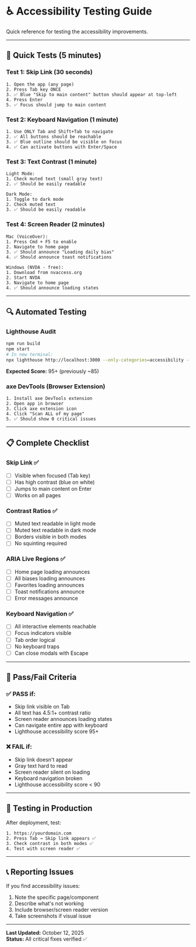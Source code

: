 # ♿ Accessibility Testing Guide

Quick reference for testing the accessibility improvements.

---

## 🧪 Quick Tests (5 minutes)

### Test 1: Skip Link (30 seconds)
```
1. Open the app (any page)
2. Press Tab key ONCE
3. ✅ Blue "Skip to main content" button should appear at top-left
4. Press Enter
5. ✅ Focus should jump to main content
```

### Test 2: Keyboard Navigation (1 minute)
```
1. Use ONLY Tab and Shift+Tab to navigate
2. ✅ All buttons should be reachable
3. ✅ Blue outline should be visible on focus
4. ✅ Can activate buttons with Enter/Space
```

### Test 3: Text Contrast (1 minute)
```
Light Mode:
1. Check muted text (small gray text)
2. ✅ Should be easily readable

Dark Mode:
1. Toggle to dark mode
2. Check muted text
3. ✅ Should be easily readable
```

### Test 4: Screen Reader (2 minutes)
```
Mac (VoiceOver):
1. Press Cmd + F5 to enable
2. Navigate to home page
3. ✅ Should announce "Loading daily bias"
4. ✅ Should announce toast notifications

Windows (NVDA - free):
1. Download from nvaccess.org
2. Start NVDA
3. Navigate to home page
4. ✅ Should announce loading states
```

---

## 🔍 Automated Testing

### Lighthouse Audit
```bash
npm run build
npm start
# In new terminal:
npx lighthouse http://localhost:3000 --only-categories=accessibility --view
```

**Expected Score:** 95+ (previously ~85)

### axe DevTools (Browser Extension)
```
1. Install axe DevTools extension
2. Open app in browser
3. Click axe extension icon
4. Click "Scan ALL of my page"
5. ✅ Should show 0 critical issues
```

---

## 📋 Complete Checklist

### Skip Link ✅
- [ ] Visible when focused (Tab key)
- [ ] Has high contrast (blue on white)
- [ ] Jumps to main content on Enter
- [ ] Works on all pages

### Contrast Ratios ✅
- [ ] Muted text readable in light mode
- [ ] Muted text readable in dark mode
- [ ] Borders visible in both modes
- [ ] No squinting required

### ARIA Live Regions ✅
- [ ] Home page loading announces
- [ ] All biases loading announces
- [ ] Favorites loading announces
- [ ] Toast notifications announce
- [ ] Error messages announce

### Keyboard Navigation ✅
- [ ] All interactive elements reachable
- [ ] Focus indicators visible
- [ ] Tab order logical
- [ ] No keyboard traps
- [ ] Can close modals with Escape

---

## 🎯 Pass/Fail Criteria

### ✅ PASS if:
- Skip link visible on Tab
- All text has 4.5:1+ contrast ratio
- Screen reader announces loading states
- Can navigate entire app with keyboard
- Lighthouse accessibility score 95+

### ❌ FAIL if:
- Skip link doesn't appear
- Gray text hard to read
- Screen reader silent on loading
- Keyboard navigation broken
- Lighthouse accessibility score < 90

---

## 🚀 Testing in Production

After deployment, test:
```
1. https://yourdomain.com
2. Press Tab → Skip link appears ✅
3. Check contrast in both modes ✅
4. Test with screen reader ✅
```

---

## 📞 Reporting Issues

If you find accessibility issues:
1. Note the specific page/component
2. Describe what's not working
3. Include browser/screen reader version
4. Take screenshots if visual issue

---

**Last Updated:** October 12, 2025  
**Status:** All critical fixes verified ✅

